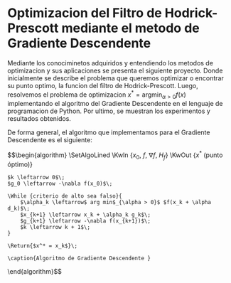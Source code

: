# Optimizacion del Filtro de Hodrick-Prescott mediante el metodo de Gradiente Descendente
Mediante los conociminetos adquiridos y entendiendo los metodos de optimizacion y sus aplicaciones se presenta el siguiente proyecto. Donde inicialmente se describe el problema que queremos optimizar o encontrar su punto optimo, la funcion del filtro de Hodrick-Prescott. Luego, resolvemos el problema de optimizacion $x^*= \text{arg}\min_{\alpha > 0 } f(x)$ implementando el algoritmo del Gradiente Descendente en el lenguaje de programacion de Python. Por ultimo, se muestran los experimentos y resultados obtenidos.

De forma general, el algoritmo que implementamos para el Gradiente Descendente es el siguiente: 

$$\begin{algorithm}
    \SetAlgoLined
    \KwIn {$x_0$, $f$, $\nabla f$, $H_f$}
    \KwOut {$x^*$ (punto óptimo)}
    
    $k \leftarrow 0$\;
    $g_0 \leftarrow -\nabla f(x_0)$\;
    
    \While {criterio de alto sea falso}{
        $\alpha_k \leftarrow$ arg min$_{\alpha > 0}$ $f(x_k + \alpha d_k)$\;
        $x_{k+1} \leftarrow x_k + \alpha_k g_k$\;
        $g_{k+1} \leftarrow -\nabla f(x_{k+1})$\;
        $k \leftarrow k + 1$\;
    }
    
    \Return{$x^* = x_k$}\;
    
    \caption{Algoritmo de Gradiente Descendente }
\end{algorithm}$$
